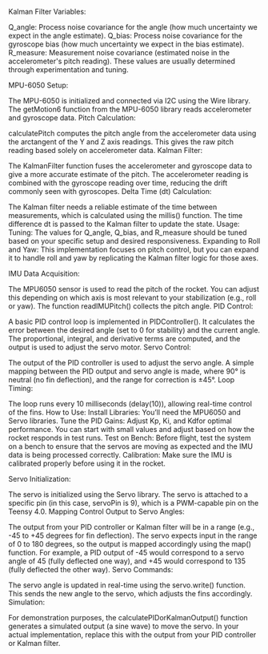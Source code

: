 Kalman Filter Variables:

Q_angle: Process noise covariance for the angle (how much uncertainty we expect in the angle estimate).
Q_bias: Process noise covariance for the gyroscope bias (how much uncertainty we expect in the bias estimate).
R_measure: Measurement noise covariance (estimated noise in the accelerometer's pitch reading).
These values are usually determined through experimentation and tuning.

MPU-6050 Setup:

The MPU-6050 is initialized and connected via I2C using the Wire library.
The getMotion6 function from the MPU-6050 library reads accelerometer and gyroscope data.
Pitch Calculation:

calculatePitch computes the pitch angle from the accelerometer data using the arctangent of the Y and Z axis readings.
This gives the raw pitch reading based solely on accelerometer data.
Kalman Filter:

The KalmanFilter function fuses the accelerometer and gyroscope data to give a more accurate estimate of the pitch.
The accelerometer reading is combined with the gyroscope reading over time, reducing the drift commonly seen with gyroscopes.
Delta Time (dt) Calculation:

The Kalman filter needs a reliable estimate of the time between measurements, which is calculated using the millis() function.
The time difference dt is passed to the Kalman filter to update the state.
Usage:
Tuning: The values for Q_angle, Q_bias, and R_measure should be tuned based on your specific setup and desired responsiveness.
Expanding to Roll and Yaw: This implementation focuses on pitch control, but you can expand it to handle roll and yaw by replicating the Kalman filter logic for those axes.

IMU Data Acquisition:

The MPU6050 sensor is used to read the pitch of the rocket. You can adjust this depending on which axis is most relevant to your stabilization (e.g., roll or yaw).
The function readIMUPitch() collects the pitch angle.
PID Control:

A basic PID control loop is implemented in PIDController(). It calculates the error between the desired angle (set to 0 for stability) and the current angle.
The proportional, integral, and derivative terms are computed, and the output is used to adjust the servo motor.
Servo Control:

The output of the PID controller is used to adjust the servo angle.
A simple mapping between the PID output and servo angle is made, where 90° is neutral (no fin deflection), and the range for correction is ±45°.
Loop Timing:

The loop runs every 10 milliseconds (delay(10)), allowing real-time control of the fins.
How to Use:
Install Libraries: You’ll need the MPU6050 and Servo libraries.
Tune the PID Gains: Adjust Kp, Ki, and Kd​ for optimal performance. You can start with small values and adjust based on how the rocket responds in test runs.
Test on Bench: Before flight, test the system on a bench to ensure that the servos are moving as expected and the IMU data is being processed correctly.
Calibration: Make sure the IMU is calibrated properly before using it in the rocket.

Servo Initialization:

The servo is initialized using the Servo library.
The servo is attached to a specific pin (in this case, servoPin is 9), which is a PWM-capable pin on the Teensy 4.0.
Mapping Control Output to Servo Angles:

The output from your PID controller or Kalman filter will be in a range (e.g., -45 to +45 degrees for fin deflection).
The servo expects input in the range of 0 to 180 degrees, so the output is mapped accordingly using the map() function.
For example, a PID output of -45 would correspond to a servo angle of 45 (fully deflected one way), and +45 would correspond to 135 (fully deflected the other way).
Servo Commands:

The servo angle is updated in real-time using the servo.write() function. This sends the new angle to the servo, which adjusts the fins accordingly.
Simulation:

For demonstration purposes, the calculatePIDorKalmanOutput() function generates a simulated output (a sine wave) to move the servo. In your actual implementation, replace this with the output from your PID controller or Kalman filter.
